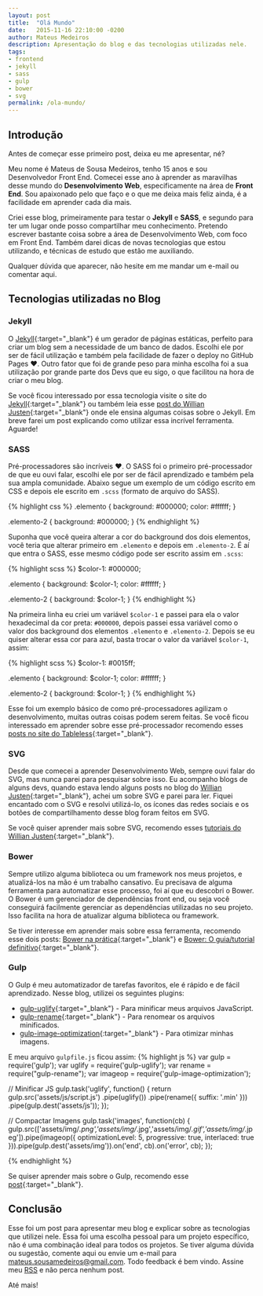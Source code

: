 ```yaml
---
layout: post
title:  "Olá Mundo"
date:   2015-11-16 22:10:00 -0200
author: Mateus Medeiros
description: Apresentação do blog e das tecnologias utilizadas nele.
tags: 
- frontend
- jekyll 
- sass
- gulp
- bower
- svg
permalink: /ola-mundo/
---
```

## Introdução 
Antes de começar esse primeiro post, deixa eu me apresentar, né?

Meu nome é Mateus de Sousa Medeiros, tenho 15 anos e sou Desenvolvedor Front End. Comecei esse ano à aprender as maravilhas desse mundo do **Desenvolvimento Web**, especificamente na área de **Front End**. Sou apaixonado pelo que faço e o que me deixa mais feliz ainda, é a facilidade em aprender cada dia mais.


Criei esse blog, primeiramente para testar o **Jekyll** e **SASS**, e segundo para ter um lugar onde posso compartilhar meu conhecimento. Pretendo escrever bastante coisa sobre a área de Desenvolvimento Web, com foco em Front End. Também darei dicas de novas tecnologias que estou utilizando, e técnicas de estudo que estão me auxiliando.

Qualquer dúvida que aparecer, não hesite em me mandar um e-mail ou comentar aqui.

## Tecnologias utilizadas no Blog 

### Jekyll 
O [Jekyll](http://jekyllrb.com){:target="_blank"} é um gerador de páginas estáticas, perfeito para criar um blog sem a necessidade de um banco de dados. Escolhi ele por ser de fácil utilização e também pela facilidade de fazer o deploy no GitHub Pages ❤. Outro fator que foi de grande peso para minha escolha foi a sua utilização por grande parte dos Devs que eu sigo, o que facilitou na hora de criar o meu blog. 

Se você ficou interessado por essa tecnologia visite o site do [Jekyll](http://jekyllrb.com){:target="_blank"} ou também leia esse [post do Willian Justen](http://willianjusten.com.br/perguntas-e-respostas-jekyll/){:target="_blank"} onde ele ensina algumas coisas sobre o Jekyll. Em breve farei um post explicando como utilizar essa incrível ferramenta. Aguarde!

### SASS
Pré-processadores são incríveis ❤. O SASS foi o primeiro pré-processador de que eu ouvi falar, escolhi ele por ser de fácil aprendizado e também pela sua ampla comunidade. Abaixo segue um exemplo de um código escrito em CSS e depois ele escrito em `.scss` (formato de arquivo do SASS).

{% highlight css %}
.elemento {
  background: #000000;
  color: #ffffff;
}

.elemento-2 {
  background: #000000;
}
{% endhighlight %}

Suponha que você queira alterar a cor do background dos dois elementos, você teria que alterar primeiro em `.elemento` e depois em `.elemento-2`. É aí que entra o SASS, esse mesmo código pode ser escrito assim em `.scss`:

{% highlight scss %}
$color-1: #000000;

.elemento {
  background: $color-1;
  color: #ffffff;
}

.elemento-2 {
  background: $color-1;
}
{% endhighlight %}

Na primeira linha eu criei um variável `$color-1` e passei para ela o valor hexadecimal da cor preta: `#000000`, depois passei essa variável como o valor dos background dos elementos `.elemento` e `.elemento-2`. Depois se eu quiser alterar essa cor para azul, basta trocar o valor da variável `$color-1`, assim:

{% highlight scss %}
$color-1: #0015ff;

.elemento {
  background: $color-1;
  color: #ffffff;
}

.elemento-2 {
  background: $color-1;
}
{% endhighlight %}

Esse foi um exemplo básico de como pré-processadores agilizam o desenvolvimento, muitas outras coisas podem serem feitas. Se você ficou interessado em aprender sobre esse pré-processador recomendo esses [posts no site do Tableless](http://tableless.com.br/code/css/pre-processadores/sass/){:target="_blank"}.

### SVG
Desde que comecei a aprender Desenvolvimento Web, sempre ouvi falar do SVG, mas nunca parei para pesquisar sobre isso. Eu acompanho blogs de alguns devs, quando estava lendo alguns posts no blog do [Willian Justen](http://willianjusten.com.br/){:target="_blank"}, achei um sobre SVG e parei para ler. Fiquei encantado com o SVG e resolvi utilizá-lo, os ícones das redes sociais e os botões de compartilhamento desse blog foram feitos em SVG. 

Se você quiser aprender mais sobre SVG, recomendo esses [tutoriais do Willian Justen](http://willianjusten.com.br/tutorial-svg/){:target="_blank"}.

### Bower
Sempre utilizo alguma biblioteca ou um framework nos meus projetos, e atualizá-los na mão é um trabalho cansativo. Eu precisava de alguma ferramenta para automatizar esse processo, foi aí que eu descobri o Bower. O Bower é um gerenciador de dependências front end, ou seja você conseguirá facilmente gerenciar as dependências utilizadas no seu projeto. Isso facilita na hora de atualizar alguma biblioteca ou framework.

Se tiver interesse em aprender mais sobre essa ferramenta, recomendo esse dois posts: [Bower na prática](http://tableless.com.br/bower-na-pratica/){:target="_blank"} e [Bower: O guia/tutorial definitivo](http://www.carvalhoweb.com/articles/bower-guia-definitivo/){:target="_blank"}.

### Gulp
O Gulp é meu automatizador de tarefas favoritos, ele é rápido e de fácil aprendizado. Nesse blog, utilizei os seguintes plugins:

* [gulp-uglify](https://www.npmjs.com/package/gulp-uglify){:target="_blank"} - Para minificar meus arquivos JavaScript.
* [gulp-rename](https://www.npmjs.com/package/gulp-rename){:target="_blank"} - Para renomear os arquivos minificados.
* [gulp-image-optimization](https://www.npmjs.com/package/gulp-image-optimization){:target="_blank"} - Para otimizar minhas imagens.

E meu arquivo `gulpfile.js` ficou assim:
{% highlight js %}
var gulp = require('gulp');
var uglify = require('gulp-uglify');
var rename = require("gulp-rename");
var imageop = require('gulp-image-optimization');

// Minificar JS
gulp.task('uglify', function() {
  return gulp.src('assets/js/script.js')
    .pipe(uglify())
    .pipe(rename({
            suffix: '.min'
        }))
    .pipe(gulp.dest('assets/js'));
});

// Compactar Imagens 
gulp.task('images', function(cb) {
    gulp.src(['assets/img/*.png','assets/img/*.jpg','assets/img/*.gif','assets/img/*.jpeg']).pipe(imageop({
        optimizationLevel: 5,
        progressive: true,
        interlaced: true
    })).pipe(gulp.dest('assets/img')).on('end', cb).on('error', cb);
});

{% endhighlight %}

Se quiser aprender mais sobre o Gulp, recomendo esse [post](http://tableless.com.br/gulp-o-novo-automatizador/){:target="_blank"}.

## Conclusão
Esse foi um post para apresentar meu blog e explicar sobre as tecnologias que utilizei nele. Essa foi uma escolha pessoal para um projeto específico, não é uma combinação ideal para todos os projetos. Se tiver alguma dúvida ou sugestão, comente aqui ou envie um e-mail para [mateus.sousamedeiros@gmail.com](mailto:mateus.sousamedeiros@gmail.com). Todo feedback é bem vindo. Assine meu [RSS](/feed.xml) e não perca nenhum post. 

Até mais!